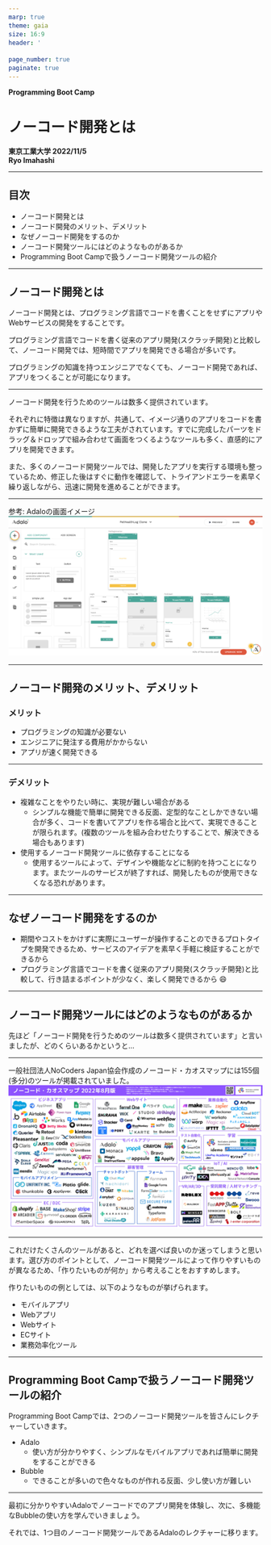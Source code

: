 ```yaml
---
marp: true
theme: gaia
size: 16:9
header: '　　　　　　　　　　　　　　　　　　　　　　　　　　　　　　　　　　　　　Copyright Ryo Imahashi'

page_number: true
paginate: true
---
```


**Programming Boot Camp**

# ノーコード開発とは

**東京工業大学 2022/11/5**
　
　
　
　
　
　　　　　　　　　　　　　　　　　　　　　　　　**Ryo Imahashi**


---
## 目次
  - ノーコード開発とは
  - ノーコード開発のメリット、デメリット
  - なぜノーコード開発をするのか
  - ノーコード開発ツールにはどのようなものがあるか
  - Programming Boot Campで扱うノーコード開発ツールの紹介
---
## ノーコード開発とは
ノーコード開発とは、プログラミング言語でコードを書くことをせずにアプリやWebサービスの開発をすることです。

プログラミング言語でコードを書く従来のアプリ開発(スクラッチ開発)と比較して、ノーコード開発では、短時間でアプリを開発できる場合が多いです。


プログラミングの知識を持つエンジニアでなくても、ノーコード開発であれば、アプリをつくることが可能になります。


<!-- 参考: ローコード開発というものもある。ソースコードをまったく記述しないノーコードに対して、ローコードは「極力ソースコードを書かない」ようにしたサービスです。一部ソースコードを記述する必要がある分、ローコードの方が拡張性が高く、高性能なWebサービス開発が可能という特徴を持ちます。
ノーコードはソースコードを書かない開発、ローコードはソースコードの記述量を最小限に抑えて開発することを意味しています。 -->


---
ノーコード開発を行うためのツールは数多く提供されています。

それぞれに特徴は異なりますが、共通して、イメージ通りのアプリをコードを書かずに簡単に開発できるような工夫がされています。すでに完成したパーツをドラッグ＆ドロップで組み合わせて画面をつくるようなツールも多く、直感的にアプリを開発できます。

また、多くのノーコード開発ツールでは、開発したアプリを実行する環境も整っているため、修正した後はすぐに動作を確認して、トライアンドエラーを素早く繰り返しながら、迅速に開発を進めることができます。

---
参考: Adaloの画面イメージ
![w:1000px](images/2022-10-26-07-49-42.png)

---
## ノーコード開発のメリット、デメリット
### メリット
- プログラミングの知識が必要ない
- エンジニアに発注する費用がかからない
- アプリが速く開発できる


---
### デメリット
- 複雑なことをやりたい時に、実現が難しい場合がある
  - シンプルな機能で簡単に開発できる反面、定型的なことしかできない場合が多く、コードを書いてアプリを作る場合と比べて、実現できることが限られます。(複数のツールを組み合わせたりすることで、解決できる場合もあります)
- 使用するノーコード開発ツールに依存することになる
  - 使用するツールによって、デザインや機能などに制約を持つことになります。またツールのサービスが終了すれば、開発したものが使用できなくなる恐れがあります。

---
## なぜノーコード開発をするのか
- 期間やコストをかけずに実際にユーザーが操作することのできるプロトタイプを開発できるため、サービスのアイデアを素早く手軽に検証することができるから
- プログラミング言語でコードを書く従来のアプリ開発(スクラッチ開発)と比較して、行き詰まるポイントが少なく、楽しく開発できるから :smile:


---
## ノーコード開発ツールにはどのようなものがあるか
先ほど「ノーコード開発を行うためのツールは数多く提供されています」と言いましたが、どのくらいあるかというと...

---
一般社団法人NoCoders Japan協会作成のノーコード・カオスマップには155個(多分)のツールが掲載されていました。
![w:950px](images/2022-10-23-18-23-47.png)
<!-- https://no-coders-japan.org/nocode-chaosmap-2 -->

---
これだけたくさんのツールがあると、どれを選べば良いのか迷ってしまうと思います。選び方のポイントとして、ノーコード開発ツールによって作りやすいものが異なるため、「作りたいものが何か」から考えることをおすすめします。

作りたいものの例としては、以下のようなものが挙げられます。
- モバイルアプリ
- Webアプリ
- Webサイト
- ECサイト
- 業務効率化ツール

<!-- 参考: WebサイトとWebアプリはどう違うか？ https://engineer-pro.org/hp-and-web-app -->

<!-- Adalo: スマホアプリ開発
Bubble: WEBアプリ開発(スマホも可)
Shopify: ECサイト制作
AppSheet: データを利用したアプリ制作
Zapier: 自動化 -->


---
## Programming Boot Campで扱うノーコード開発ツールの紹介
Programming Boot Campでは、2つのノーコード開発ツールを皆さんにレクチャーしていきます。

- Adalo
  - 使い方が分かりやすく、シンプルなモバイルアプリであれば簡単に開発をすることができる
- Bubble
  - できることが多いので色々なものが作れる反面、少し使い方が難しい

<!-- 参考: https://walker-s.co.jp/media/free-nocode-tool/ -->
<!-- ---
### Adalo
Adaloは、パーツを組み立てるだけでモバイル用のWeb&ネイティブアプリを簡単に作成できるツールです。

Bubbleよりも開発が非常に簡単で、テンプレートも豊富であるためプログラミングに知識がない方でもおすすめすることができます。

ただし、モバイル用のアプリしか作ることができないため自由度がかなり低く、パソコンで使うようなアプリを作りたいという方にはおすすめできません。
---
### 2.Bubble
Bubbleは、ドラッグ&ドロップや設定を行うだけでWebアプリを開発できるノーコードツールになります。

ノーコードツールの中でも1番汎用性が高いと言われているのがBubbleで、WEBアプリの開発要素であるフロントエンド・バックエンド・データベースの全ての開発を行うことができます。

さらにコードを書き加えて機能を拡張したり、外部サービスと連携することによってネイティブアプリを作成することもできるため、工夫次第で高度なアプリも作成することが可能となっています。 -->

---
最初に分かりやすいAdaloでノーコードでのアプリ開発を体験し、次に、多機能なBubbleの使い方を学んでいきましょう。

それでは、1つ目のノーコード開発ツールであるAdaloのレクチャーに移ります。



<!-- 参考: https://www.sei-info.co.jp/webdatabase/keyword/nocode1.html#:~:text=%E3%83%8E%E3%83%BC%E3%82%B3%E3%83%BC%E3%83%89%E3%81%A8%E3%81%AF%E3%80%81%E3%82%BD%E3%83%BC%E3%82%B9,%E3%81%8C%E5%8F%AF%E8%83%BD%E3%81%AB%E3%81%AA%E3%82%8A%E3%81%BE%E3%81%99%E3%80%82 -->
<!-- 参考: https://persol-tech-s.co.jp/hatalabo/it_engineer/524.html -->
<!-- 参考: https://udemy.benesse.co.jp/development/system/no-code-development.html -->